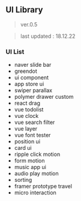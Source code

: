 ## UI Library

> ver.0.5   
 
> last updated : 18.12.22
 
### UI List
- naver slide bar 
- greendot
- ui component
- app store ui
- swiper parallax
- polymer drawer custom 
- react drag
- vue todolist
- vue clock
- vue search filter
- vue layer
- vue font tester
- position ui
- card ui
- ripple click motion
- form motion
- music app ui
- audio play motion
- sorting
- framer prototype travel
- micro interaction
    
 
 

